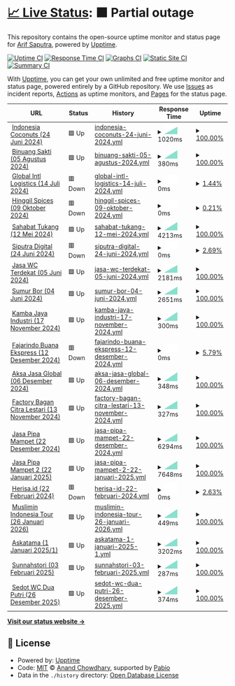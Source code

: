 # [📈 Live Status](https://mrays.github.io/status): <!--live status--> **🟧 Partial outage**

This repository contains the open-source uptime monitor and status page for [Arif Saputra](https://mrays.github.io/status), powered by [Upptime](https://github.com/upptime/upptime).

[![Uptime CI](https://github.com/mrays/status/workflows/Uptime%20CI/badge.svg)](https://github.com/mrays/status/actions?query=workflow%3A%22Uptime+CI%22)
[![Response Time CI](https://github.com/mrays/status/workflows/Response%20Time%20CI/badge.svg)](https://github.com/mrays/status/actions?query=workflow%3A%22Response+Time+CI%22)
[![Graphs CI](https://github.com/mrays/status/workflows/Graphs%20CI/badge.svg)](https://github.com/mrays/status/actions?query=workflow%3A%22Graphs+CI%22)
[![Static Site CI](https://github.com/mrays/status/workflows/Static%20Site%20CI/badge.svg)](https://github.com/mrays/status/actions?query=workflow%3A%22Static+Site+CI%22)
[![Summary CI](https://github.com/mrays/status/workflows/Summary%20CI/badge.svg)](https://github.com/mrays/status/actions?query=workflow%3A%22Summary+CI%22)

With [Upptime](https://upptime.js.org), you can get your own unlimited and free uptime monitor and status page, powered entirely by a GitHub repository. We use [Issues](https://github.com/mrays/status/issues) as incident reports, [Actions](https://github.com/mrays/status/actions) as uptime monitors, and [Pages](https://mrays.github.io/status) for the status page.

<!--start: status pages-->
<!-- This summary is generated by Upptime (https://github.com/upptime/upptime) -->
<!-- Do not edit this manually, your changes will be overwritten -->
<!-- prettier-ignore -->
| URL | Status | History | Response Time | Uptime |
| --- | ------ | ------- | ------------- | ------ |
| <img alt="" src="https://icons.duckduckgo.com/ip3/indonesiacoconuts.com.ico" height="13"> [Indonesia Coconuts (24 Juni 2024)](https://indonesiacoconuts.com) | 🟩 Up | [indonesia-coconuts-24-juni-2024.yml](https://github.com/mrays/status/commits/HEAD/history/indonesia-coconuts-24-juni-2024.yml) | <details><summary><img alt="Response time graph" src="./graphs/indonesia-coconuts-24-juni-2024/response-time-week.png" height="20"> 1020ms</summary><br><a href="https://mrays.github.io/status/history/indonesia-coconuts-24-juni-2024"><img alt="Response time 1020" src="https://img.shields.io/endpoint?url=https%3A%2F%2Fraw.githubusercontent.com%2Fmrays%2Fstatus%2FHEAD%2Fapi%2Findonesia-coconuts-24-juni-2024%2Fresponse-time.json"></a><br><a href="https://mrays.github.io/status/history/indonesia-coconuts-24-juni-2024"><img alt="24-hour response time 1020" src="https://img.shields.io/endpoint?url=https%3A%2F%2Fraw.githubusercontent.com%2Fmrays%2Fstatus%2FHEAD%2Fapi%2Findonesia-coconuts-24-juni-2024%2Fresponse-time-day.json"></a><br><a href="https://mrays.github.io/status/history/indonesia-coconuts-24-juni-2024"><img alt="7-day response time 1020" src="https://img.shields.io/endpoint?url=https%3A%2F%2Fraw.githubusercontent.com%2Fmrays%2Fstatus%2FHEAD%2Fapi%2Findonesia-coconuts-24-juni-2024%2Fresponse-time-week.json"></a><br><a href="https://mrays.github.io/status/history/indonesia-coconuts-24-juni-2024"><img alt="30-day response time 1020" src="https://img.shields.io/endpoint?url=https%3A%2F%2Fraw.githubusercontent.com%2Fmrays%2Fstatus%2FHEAD%2Fapi%2Findonesia-coconuts-24-juni-2024%2Fresponse-time-month.json"></a><br><a href="https://mrays.github.io/status/history/indonesia-coconuts-24-juni-2024"><img alt="1-year response time 1020" src="https://img.shields.io/endpoint?url=https%3A%2F%2Fraw.githubusercontent.com%2Fmrays%2Fstatus%2FHEAD%2Fapi%2Findonesia-coconuts-24-juni-2024%2Fresponse-time-year.json"></a></details> | <details><summary><a href="https://mrays.github.io/status/history/indonesia-coconuts-24-juni-2024">100.00%</a></summary><a href="https://mrays.github.io/status/history/indonesia-coconuts-24-juni-2024"><img alt="All-time uptime 100.00%" src="https://img.shields.io/endpoint?url=https%3A%2F%2Fraw.githubusercontent.com%2Fmrays%2Fstatus%2FHEAD%2Fapi%2Findonesia-coconuts-24-juni-2024%2Fuptime.json"></a><br><a href="https://mrays.github.io/status/history/indonesia-coconuts-24-juni-2024"><img alt="24-hour uptime 100.00%" src="https://img.shields.io/endpoint?url=https%3A%2F%2Fraw.githubusercontent.com%2Fmrays%2Fstatus%2FHEAD%2Fapi%2Findonesia-coconuts-24-juni-2024%2Fuptime-day.json"></a><br><a href="https://mrays.github.io/status/history/indonesia-coconuts-24-juni-2024"><img alt="7-day uptime 100.00%" src="https://img.shields.io/endpoint?url=https%3A%2F%2Fraw.githubusercontent.com%2Fmrays%2Fstatus%2FHEAD%2Fapi%2Findonesia-coconuts-24-juni-2024%2Fuptime-week.json"></a><br><a href="https://mrays.github.io/status/history/indonesia-coconuts-24-juni-2024"><img alt="30-day uptime 100.00%" src="https://img.shields.io/endpoint?url=https%3A%2F%2Fraw.githubusercontent.com%2Fmrays%2Fstatus%2FHEAD%2Fapi%2Findonesia-coconuts-24-juni-2024%2Fuptime-month.json"></a><br><a href="https://mrays.github.io/status/history/indonesia-coconuts-24-juni-2024"><img alt="1-year uptime 100.00%" src="https://img.shields.io/endpoint?url=https%3A%2F%2Fraw.githubusercontent.com%2Fmrays%2Fstatus%2FHEAD%2Fapi%2Findonesia-coconuts-24-juni-2024%2Fuptime-year.json"></a></details>
| <img alt="" src="https://icons.duckduckgo.com/ip3/binuangsaktiperkasa.com.ico" height="13"> [Binuang Sakti (05 Agustus 2024)](https://binuangsaktiperkasa.com/) | 🟩 Up | [binuang-sakti-05-agustus-2024.yml](https://github.com/mrays/status/commits/HEAD/history/binuang-sakti-05-agustus-2024.yml) | <details><summary><img alt="Response time graph" src="./graphs/binuang-sakti-05-agustus-2024/response-time-week.png" height="20"> 380ms</summary><br><a href="https://mrays.github.io/status/history/binuang-sakti-05-agustus-2024"><img alt="Response time 380" src="https://img.shields.io/endpoint?url=https%3A%2F%2Fraw.githubusercontent.com%2Fmrays%2Fstatus%2FHEAD%2Fapi%2Fbinuang-sakti-05-agustus-2024%2Fresponse-time.json"></a><br><a href="https://mrays.github.io/status/history/binuang-sakti-05-agustus-2024"><img alt="24-hour response time 380" src="https://img.shields.io/endpoint?url=https%3A%2F%2Fraw.githubusercontent.com%2Fmrays%2Fstatus%2FHEAD%2Fapi%2Fbinuang-sakti-05-agustus-2024%2Fresponse-time-day.json"></a><br><a href="https://mrays.github.io/status/history/binuang-sakti-05-agustus-2024"><img alt="7-day response time 380" src="https://img.shields.io/endpoint?url=https%3A%2F%2Fraw.githubusercontent.com%2Fmrays%2Fstatus%2FHEAD%2Fapi%2Fbinuang-sakti-05-agustus-2024%2Fresponse-time-week.json"></a><br><a href="https://mrays.github.io/status/history/binuang-sakti-05-agustus-2024"><img alt="30-day response time 380" src="https://img.shields.io/endpoint?url=https%3A%2F%2Fraw.githubusercontent.com%2Fmrays%2Fstatus%2FHEAD%2Fapi%2Fbinuang-sakti-05-agustus-2024%2Fresponse-time-month.json"></a><br><a href="https://mrays.github.io/status/history/binuang-sakti-05-agustus-2024"><img alt="1-year response time 380" src="https://img.shields.io/endpoint?url=https%3A%2F%2Fraw.githubusercontent.com%2Fmrays%2Fstatus%2FHEAD%2Fapi%2Fbinuang-sakti-05-agustus-2024%2Fresponse-time-year.json"></a></details> | <details><summary><a href="https://mrays.github.io/status/history/binuang-sakti-05-agustus-2024">100.00%</a></summary><a href="https://mrays.github.io/status/history/binuang-sakti-05-agustus-2024"><img alt="All-time uptime 100.00%" src="https://img.shields.io/endpoint?url=https%3A%2F%2Fraw.githubusercontent.com%2Fmrays%2Fstatus%2FHEAD%2Fapi%2Fbinuang-sakti-05-agustus-2024%2Fuptime.json"></a><br><a href="https://mrays.github.io/status/history/binuang-sakti-05-agustus-2024"><img alt="24-hour uptime 100.00%" src="https://img.shields.io/endpoint?url=https%3A%2F%2Fraw.githubusercontent.com%2Fmrays%2Fstatus%2FHEAD%2Fapi%2Fbinuang-sakti-05-agustus-2024%2Fuptime-day.json"></a><br><a href="https://mrays.github.io/status/history/binuang-sakti-05-agustus-2024"><img alt="7-day uptime 100.00%" src="https://img.shields.io/endpoint?url=https%3A%2F%2Fraw.githubusercontent.com%2Fmrays%2Fstatus%2FHEAD%2Fapi%2Fbinuang-sakti-05-agustus-2024%2Fuptime-week.json"></a><br><a href="https://mrays.github.io/status/history/binuang-sakti-05-agustus-2024"><img alt="30-day uptime 100.00%" src="https://img.shields.io/endpoint?url=https%3A%2F%2Fraw.githubusercontent.com%2Fmrays%2Fstatus%2FHEAD%2Fapi%2Fbinuang-sakti-05-agustus-2024%2Fuptime-month.json"></a><br><a href="https://mrays.github.io/status/history/binuang-sakti-05-agustus-2024"><img alt="1-year uptime 100.00%" src="https://img.shields.io/endpoint?url=https%3A%2F%2Fraw.githubusercontent.com%2Fmrays%2Fstatus%2FHEAD%2Fapi%2Fbinuang-sakti-05-agustus-2024%2Fuptime-year.json"></a></details>
| <img alt="" src="https://icons.duckduckgo.com/ip3/globalintllogistics.com.ico" height="13"> [Global Intl Logistics (14 Juli 2024)](https://globalintllogistics.com) | 🟥 Down | [global-intl-logistics-14-juli-2024.yml](https://github.com/mrays/status/commits/HEAD/history/global-intl-logistics-14-juli-2024.yml) | <details><summary><img alt="Response time graph" src="./graphs/global-intl-logistics-14-juli-2024/response-time-week.png" height="20"> 0ms</summary><br><a href="https://mrays.github.io/status/history/global-intl-logistics-14-juli-2024"><img alt="Response time 0" src="https://img.shields.io/endpoint?url=https%3A%2F%2Fraw.githubusercontent.com%2Fmrays%2Fstatus%2FHEAD%2Fapi%2Fglobal-intl-logistics-14-juli-2024%2Fresponse-time.json"></a><br><a href="https://mrays.github.io/status/history/global-intl-logistics-14-juli-2024"><img alt="24-hour response time 0" src="https://img.shields.io/endpoint?url=https%3A%2F%2Fraw.githubusercontent.com%2Fmrays%2Fstatus%2FHEAD%2Fapi%2Fglobal-intl-logistics-14-juli-2024%2Fresponse-time-day.json"></a><br><a href="https://mrays.github.io/status/history/global-intl-logistics-14-juli-2024"><img alt="7-day response time 0" src="https://img.shields.io/endpoint?url=https%3A%2F%2Fraw.githubusercontent.com%2Fmrays%2Fstatus%2FHEAD%2Fapi%2Fglobal-intl-logistics-14-juli-2024%2Fresponse-time-week.json"></a><br><a href="https://mrays.github.io/status/history/global-intl-logistics-14-juli-2024"><img alt="30-day response time 0" src="https://img.shields.io/endpoint?url=https%3A%2F%2Fraw.githubusercontent.com%2Fmrays%2Fstatus%2FHEAD%2Fapi%2Fglobal-intl-logistics-14-juli-2024%2Fresponse-time-month.json"></a><br><a href="https://mrays.github.io/status/history/global-intl-logistics-14-juli-2024"><img alt="1-year response time 0" src="https://img.shields.io/endpoint?url=https%3A%2F%2Fraw.githubusercontent.com%2Fmrays%2Fstatus%2FHEAD%2Fapi%2Fglobal-intl-logistics-14-juli-2024%2Fresponse-time-year.json"></a></details> | <details><summary><a href="https://mrays.github.io/status/history/global-intl-logistics-14-juli-2024">1.44%</a></summary><a href="https://mrays.github.io/status/history/global-intl-logistics-14-juli-2024"><img alt="All-time uptime 1.44%" src="https://img.shields.io/endpoint?url=https%3A%2F%2Fraw.githubusercontent.com%2Fmrays%2Fstatus%2FHEAD%2Fapi%2Fglobal-intl-logistics-14-juli-2024%2Fuptime.json"></a><br><a href="https://mrays.github.io/status/history/global-intl-logistics-14-juli-2024"><img alt="24-hour uptime 1.44%" src="https://img.shields.io/endpoint?url=https%3A%2F%2Fraw.githubusercontent.com%2Fmrays%2Fstatus%2FHEAD%2Fapi%2Fglobal-intl-logistics-14-juli-2024%2Fuptime-day.json"></a><br><a href="https://mrays.github.io/status/history/global-intl-logistics-14-juli-2024"><img alt="7-day uptime 1.44%" src="https://img.shields.io/endpoint?url=https%3A%2F%2Fraw.githubusercontent.com%2Fmrays%2Fstatus%2FHEAD%2Fapi%2Fglobal-intl-logistics-14-juli-2024%2Fuptime-week.json"></a><br><a href="https://mrays.github.io/status/history/global-intl-logistics-14-juli-2024"><img alt="30-day uptime 1.44%" src="https://img.shields.io/endpoint?url=https%3A%2F%2Fraw.githubusercontent.com%2Fmrays%2Fstatus%2FHEAD%2Fapi%2Fglobal-intl-logistics-14-juli-2024%2Fuptime-month.json"></a><br><a href="https://mrays.github.io/status/history/global-intl-logistics-14-juli-2024"><img alt="1-year uptime 1.44%" src="https://img.shields.io/endpoint?url=https%3A%2F%2Fraw.githubusercontent.com%2Fmrays%2Fstatus%2FHEAD%2Fapi%2Fglobal-intl-logistics-14-juli-2024%2Fuptime-year.json"></a></details>
| <img alt="" src="https://icons.duckduckgo.com/ip3/hinggil-spices.com.ico" height="13"> [Hinggil Spices (09 Oktober 2024)](https://hinggil-spices.com) | 🟥 Down | [hinggil-spices-09-oktober-2024.yml](https://github.com/mrays/status/commits/HEAD/history/hinggil-spices-09-oktober-2024.yml) | <details><summary><img alt="Response time graph" src="./graphs/hinggil-spices-09-oktober-2024/response-time-week.png" height="20"> 0ms</summary><br><a href="https://mrays.github.io/status/history/hinggil-spices-09-oktober-2024"><img alt="Response time 0" src="https://img.shields.io/endpoint?url=https%3A%2F%2Fraw.githubusercontent.com%2Fmrays%2Fstatus%2FHEAD%2Fapi%2Fhinggil-spices-09-oktober-2024%2Fresponse-time.json"></a><br><a href="https://mrays.github.io/status/history/hinggil-spices-09-oktober-2024"><img alt="24-hour response time 0" src="https://img.shields.io/endpoint?url=https%3A%2F%2Fraw.githubusercontent.com%2Fmrays%2Fstatus%2FHEAD%2Fapi%2Fhinggil-spices-09-oktober-2024%2Fresponse-time-day.json"></a><br><a href="https://mrays.github.io/status/history/hinggil-spices-09-oktober-2024"><img alt="7-day response time 0" src="https://img.shields.io/endpoint?url=https%3A%2F%2Fraw.githubusercontent.com%2Fmrays%2Fstatus%2FHEAD%2Fapi%2Fhinggil-spices-09-oktober-2024%2Fresponse-time-week.json"></a><br><a href="https://mrays.github.io/status/history/hinggil-spices-09-oktober-2024"><img alt="30-day response time 0" src="https://img.shields.io/endpoint?url=https%3A%2F%2Fraw.githubusercontent.com%2Fmrays%2Fstatus%2FHEAD%2Fapi%2Fhinggil-spices-09-oktober-2024%2Fresponse-time-month.json"></a><br><a href="https://mrays.github.io/status/history/hinggil-spices-09-oktober-2024"><img alt="1-year response time 0" src="https://img.shields.io/endpoint?url=https%3A%2F%2Fraw.githubusercontent.com%2Fmrays%2Fstatus%2FHEAD%2Fapi%2Fhinggil-spices-09-oktober-2024%2Fresponse-time-year.json"></a></details> | <details><summary><a href="https://mrays.github.io/status/history/hinggil-spices-09-oktober-2024">0.21%</a></summary><a href="https://mrays.github.io/status/history/hinggil-spices-09-oktober-2024"><img alt="All-time uptime 0.21%" src="https://img.shields.io/endpoint?url=https%3A%2F%2Fraw.githubusercontent.com%2Fmrays%2Fstatus%2FHEAD%2Fapi%2Fhinggil-spices-09-oktober-2024%2Fuptime.json"></a><br><a href="https://mrays.github.io/status/history/hinggil-spices-09-oktober-2024"><img alt="24-hour uptime 0.21%" src="https://img.shields.io/endpoint?url=https%3A%2F%2Fraw.githubusercontent.com%2Fmrays%2Fstatus%2FHEAD%2Fapi%2Fhinggil-spices-09-oktober-2024%2Fuptime-day.json"></a><br><a href="https://mrays.github.io/status/history/hinggil-spices-09-oktober-2024"><img alt="7-day uptime 0.21%" src="https://img.shields.io/endpoint?url=https%3A%2F%2Fraw.githubusercontent.com%2Fmrays%2Fstatus%2FHEAD%2Fapi%2Fhinggil-spices-09-oktober-2024%2Fuptime-week.json"></a><br><a href="https://mrays.github.io/status/history/hinggil-spices-09-oktober-2024"><img alt="30-day uptime 0.21%" src="https://img.shields.io/endpoint?url=https%3A%2F%2Fraw.githubusercontent.com%2Fmrays%2Fstatus%2FHEAD%2Fapi%2Fhinggil-spices-09-oktober-2024%2Fuptime-month.json"></a><br><a href="https://mrays.github.io/status/history/hinggil-spices-09-oktober-2024"><img alt="1-year uptime 0.21%" src="https://img.shields.io/endpoint?url=https%3A%2F%2Fraw.githubusercontent.com%2Fmrays%2Fstatus%2FHEAD%2Fapi%2Fhinggil-spices-09-oktober-2024%2Fuptime-year.json"></a></details>
| <img alt="" src="https://icons.duckduckgo.com/ip3/sahabattukang.id.ico" height="13"> [Sahabat Tukang (12 Mei 2024)](https://sahabattukang.id) | 🟩 Up | [sahabat-tukang-12-mei-2024.yml](https://github.com/mrays/status/commits/HEAD/history/sahabat-tukang-12-mei-2024.yml) | <details><summary><img alt="Response time graph" src="./graphs/sahabat-tukang-12-mei-2024/response-time-week.png" height="20"> 4213ms</summary><br><a href="https://mrays.github.io/status/history/sahabat-tukang-12-mei-2024"><img alt="Response time 4213" src="https://img.shields.io/endpoint?url=https%3A%2F%2Fraw.githubusercontent.com%2Fmrays%2Fstatus%2FHEAD%2Fapi%2Fsahabat-tukang-12-mei-2024%2Fresponse-time.json"></a><br><a href="https://mrays.github.io/status/history/sahabat-tukang-12-mei-2024"><img alt="24-hour response time 4213" src="https://img.shields.io/endpoint?url=https%3A%2F%2Fraw.githubusercontent.com%2Fmrays%2Fstatus%2FHEAD%2Fapi%2Fsahabat-tukang-12-mei-2024%2Fresponse-time-day.json"></a><br><a href="https://mrays.github.io/status/history/sahabat-tukang-12-mei-2024"><img alt="7-day response time 4213" src="https://img.shields.io/endpoint?url=https%3A%2F%2Fraw.githubusercontent.com%2Fmrays%2Fstatus%2FHEAD%2Fapi%2Fsahabat-tukang-12-mei-2024%2Fresponse-time-week.json"></a><br><a href="https://mrays.github.io/status/history/sahabat-tukang-12-mei-2024"><img alt="30-day response time 4213" src="https://img.shields.io/endpoint?url=https%3A%2F%2Fraw.githubusercontent.com%2Fmrays%2Fstatus%2FHEAD%2Fapi%2Fsahabat-tukang-12-mei-2024%2Fresponse-time-month.json"></a><br><a href="https://mrays.github.io/status/history/sahabat-tukang-12-mei-2024"><img alt="1-year response time 4213" src="https://img.shields.io/endpoint?url=https%3A%2F%2Fraw.githubusercontent.com%2Fmrays%2Fstatus%2FHEAD%2Fapi%2Fsahabat-tukang-12-mei-2024%2Fresponse-time-year.json"></a></details> | <details><summary><a href="https://mrays.github.io/status/history/sahabat-tukang-12-mei-2024">100.00%</a></summary><a href="https://mrays.github.io/status/history/sahabat-tukang-12-mei-2024"><img alt="All-time uptime 100.00%" src="https://img.shields.io/endpoint?url=https%3A%2F%2Fraw.githubusercontent.com%2Fmrays%2Fstatus%2FHEAD%2Fapi%2Fsahabat-tukang-12-mei-2024%2Fuptime.json"></a><br><a href="https://mrays.github.io/status/history/sahabat-tukang-12-mei-2024"><img alt="24-hour uptime 100.00%" src="https://img.shields.io/endpoint?url=https%3A%2F%2Fraw.githubusercontent.com%2Fmrays%2Fstatus%2FHEAD%2Fapi%2Fsahabat-tukang-12-mei-2024%2Fuptime-day.json"></a><br><a href="https://mrays.github.io/status/history/sahabat-tukang-12-mei-2024"><img alt="7-day uptime 100.00%" src="https://img.shields.io/endpoint?url=https%3A%2F%2Fraw.githubusercontent.com%2Fmrays%2Fstatus%2FHEAD%2Fapi%2Fsahabat-tukang-12-mei-2024%2Fuptime-week.json"></a><br><a href="https://mrays.github.io/status/history/sahabat-tukang-12-mei-2024"><img alt="30-day uptime 100.00%" src="https://img.shields.io/endpoint?url=https%3A%2F%2Fraw.githubusercontent.com%2Fmrays%2Fstatus%2FHEAD%2Fapi%2Fsahabat-tukang-12-mei-2024%2Fuptime-month.json"></a><br><a href="https://mrays.github.io/status/history/sahabat-tukang-12-mei-2024"><img alt="1-year uptime 100.00%" src="https://img.shields.io/endpoint?url=https%3A%2F%2Fraw.githubusercontent.com%2Fmrays%2Fstatus%2FHEAD%2Fapi%2Fsahabat-tukang-12-mei-2024%2Fuptime-year.json"></a></details>
| <img alt="" src="https://icons.duckduckgo.com/ip3/siputra.digital.ico" height="13"> [Siputra Digital (24 Juni 2024)](https://siputra.digital/) | 🟥 Down | [siputra-digital-24-juni-2024.yml](https://github.com/mrays/status/commits/HEAD/history/siputra-digital-24-juni-2024.yml) | <details><summary><img alt="Response time graph" src="./graphs/siputra-digital-24-juni-2024/response-time-week.png" height="20"> 0ms</summary><br><a href="https://mrays.github.io/status/history/siputra-digital-24-juni-2024"><img alt="Response time 0" src="https://img.shields.io/endpoint?url=https%3A%2F%2Fraw.githubusercontent.com%2Fmrays%2Fstatus%2FHEAD%2Fapi%2Fsiputra-digital-24-juni-2024%2Fresponse-time.json"></a><br><a href="https://mrays.github.io/status/history/siputra-digital-24-juni-2024"><img alt="24-hour response time 0" src="https://img.shields.io/endpoint?url=https%3A%2F%2Fraw.githubusercontent.com%2Fmrays%2Fstatus%2FHEAD%2Fapi%2Fsiputra-digital-24-juni-2024%2Fresponse-time-day.json"></a><br><a href="https://mrays.github.io/status/history/siputra-digital-24-juni-2024"><img alt="7-day response time 0" src="https://img.shields.io/endpoint?url=https%3A%2F%2Fraw.githubusercontent.com%2Fmrays%2Fstatus%2FHEAD%2Fapi%2Fsiputra-digital-24-juni-2024%2Fresponse-time-week.json"></a><br><a href="https://mrays.github.io/status/history/siputra-digital-24-juni-2024"><img alt="30-day response time 0" src="https://img.shields.io/endpoint?url=https%3A%2F%2Fraw.githubusercontent.com%2Fmrays%2Fstatus%2FHEAD%2Fapi%2Fsiputra-digital-24-juni-2024%2Fresponse-time-month.json"></a><br><a href="https://mrays.github.io/status/history/siputra-digital-24-juni-2024"><img alt="1-year response time 0" src="https://img.shields.io/endpoint?url=https%3A%2F%2Fraw.githubusercontent.com%2Fmrays%2Fstatus%2FHEAD%2Fapi%2Fsiputra-digital-24-juni-2024%2Fresponse-time-year.json"></a></details> | <details><summary><a href="https://mrays.github.io/status/history/siputra-digital-24-juni-2024">2.69%</a></summary><a href="https://mrays.github.io/status/history/siputra-digital-24-juni-2024"><img alt="All-time uptime 2.69%" src="https://img.shields.io/endpoint?url=https%3A%2F%2Fraw.githubusercontent.com%2Fmrays%2Fstatus%2FHEAD%2Fapi%2Fsiputra-digital-24-juni-2024%2Fuptime.json"></a><br><a href="https://mrays.github.io/status/history/siputra-digital-24-juni-2024"><img alt="24-hour uptime 2.69%" src="https://img.shields.io/endpoint?url=https%3A%2F%2Fraw.githubusercontent.com%2Fmrays%2Fstatus%2FHEAD%2Fapi%2Fsiputra-digital-24-juni-2024%2Fuptime-day.json"></a><br><a href="https://mrays.github.io/status/history/siputra-digital-24-juni-2024"><img alt="7-day uptime 2.69%" src="https://img.shields.io/endpoint?url=https%3A%2F%2Fraw.githubusercontent.com%2Fmrays%2Fstatus%2FHEAD%2Fapi%2Fsiputra-digital-24-juni-2024%2Fuptime-week.json"></a><br><a href="https://mrays.github.io/status/history/siputra-digital-24-juni-2024"><img alt="30-day uptime 2.69%" src="https://img.shields.io/endpoint?url=https%3A%2F%2Fraw.githubusercontent.com%2Fmrays%2Fstatus%2FHEAD%2Fapi%2Fsiputra-digital-24-juni-2024%2Fuptime-month.json"></a><br><a href="https://mrays.github.io/status/history/siputra-digital-24-juni-2024"><img alt="1-year uptime 2.69%" src="https://img.shields.io/endpoint?url=https%3A%2F%2Fraw.githubusercontent.com%2Fmrays%2Fstatus%2FHEAD%2Fapi%2Fsiputra-digital-24-juni-2024%2Fuptime-year.json"></a></details>
| <img alt="" src="https://icons.duckduckgo.com/ip3/jasasedotwcterdekat.id.ico" height="13"> [Jasa WC Terdekat (05 Juni 2024)](https://jasasedotwcterdekat.id/) | 🟩 Up | [jasa-wc-terdekat-05-juni-2024.yml](https://github.com/mrays/status/commits/HEAD/history/jasa-wc-terdekat-05-juni-2024.yml) | <details><summary><img alt="Response time graph" src="./graphs/jasa-wc-terdekat-05-juni-2024/response-time-week.png" height="20"> 2181ms</summary><br><a href="https://mrays.github.io/status/history/jasa-wc-terdekat-05-juni-2024"><img alt="Response time 2181" src="https://img.shields.io/endpoint?url=https%3A%2F%2Fraw.githubusercontent.com%2Fmrays%2Fstatus%2FHEAD%2Fapi%2Fjasa-wc-terdekat-05-juni-2024%2Fresponse-time.json"></a><br><a href="https://mrays.github.io/status/history/jasa-wc-terdekat-05-juni-2024"><img alt="24-hour response time 2181" src="https://img.shields.io/endpoint?url=https%3A%2F%2Fraw.githubusercontent.com%2Fmrays%2Fstatus%2FHEAD%2Fapi%2Fjasa-wc-terdekat-05-juni-2024%2Fresponse-time-day.json"></a><br><a href="https://mrays.github.io/status/history/jasa-wc-terdekat-05-juni-2024"><img alt="7-day response time 2181" src="https://img.shields.io/endpoint?url=https%3A%2F%2Fraw.githubusercontent.com%2Fmrays%2Fstatus%2FHEAD%2Fapi%2Fjasa-wc-terdekat-05-juni-2024%2Fresponse-time-week.json"></a><br><a href="https://mrays.github.io/status/history/jasa-wc-terdekat-05-juni-2024"><img alt="30-day response time 2181" src="https://img.shields.io/endpoint?url=https%3A%2F%2Fraw.githubusercontent.com%2Fmrays%2Fstatus%2FHEAD%2Fapi%2Fjasa-wc-terdekat-05-juni-2024%2Fresponse-time-month.json"></a><br><a href="https://mrays.github.io/status/history/jasa-wc-terdekat-05-juni-2024"><img alt="1-year response time 2181" src="https://img.shields.io/endpoint?url=https%3A%2F%2Fraw.githubusercontent.com%2Fmrays%2Fstatus%2FHEAD%2Fapi%2Fjasa-wc-terdekat-05-juni-2024%2Fresponse-time-year.json"></a></details> | <details><summary><a href="https://mrays.github.io/status/history/jasa-wc-terdekat-05-juni-2024">100.00%</a></summary><a href="https://mrays.github.io/status/history/jasa-wc-terdekat-05-juni-2024"><img alt="All-time uptime 100.00%" src="https://img.shields.io/endpoint?url=https%3A%2F%2Fraw.githubusercontent.com%2Fmrays%2Fstatus%2FHEAD%2Fapi%2Fjasa-wc-terdekat-05-juni-2024%2Fuptime.json"></a><br><a href="https://mrays.github.io/status/history/jasa-wc-terdekat-05-juni-2024"><img alt="24-hour uptime 100.00%" src="https://img.shields.io/endpoint?url=https%3A%2F%2Fraw.githubusercontent.com%2Fmrays%2Fstatus%2FHEAD%2Fapi%2Fjasa-wc-terdekat-05-juni-2024%2Fuptime-day.json"></a><br><a href="https://mrays.github.io/status/history/jasa-wc-terdekat-05-juni-2024"><img alt="7-day uptime 100.00%" src="https://img.shields.io/endpoint?url=https%3A%2F%2Fraw.githubusercontent.com%2Fmrays%2Fstatus%2FHEAD%2Fapi%2Fjasa-wc-terdekat-05-juni-2024%2Fuptime-week.json"></a><br><a href="https://mrays.github.io/status/history/jasa-wc-terdekat-05-juni-2024"><img alt="30-day uptime 100.00%" src="https://img.shields.io/endpoint?url=https%3A%2F%2Fraw.githubusercontent.com%2Fmrays%2Fstatus%2FHEAD%2Fapi%2Fjasa-wc-terdekat-05-juni-2024%2Fuptime-month.json"></a><br><a href="https://mrays.github.io/status/history/jasa-wc-terdekat-05-juni-2024"><img alt="1-year uptime 100.00%" src="https://img.shields.io/endpoint?url=https%3A%2F%2Fraw.githubusercontent.com%2Fmrays%2Fstatus%2FHEAD%2Fapi%2Fjasa-wc-terdekat-05-juni-2024%2Fuptime-year.json"></a></details>
| <img alt="" src="https://icons.duckduckgo.com/ip3/sumur-bor.com.ico" height="13"> [Sumur Bor (04 Juni 2024)](https://sumur-bor.com/) | 🟩 Up | [sumur-bor-04-juni-2024.yml](https://github.com/mrays/status/commits/HEAD/history/sumur-bor-04-juni-2024.yml) | <details><summary><img alt="Response time graph" src="./graphs/sumur-bor-04-juni-2024/response-time-week.png" height="20"> 2651ms</summary><br><a href="https://mrays.github.io/status/history/sumur-bor-04-juni-2024"><img alt="Response time 2651" src="https://img.shields.io/endpoint?url=https%3A%2F%2Fraw.githubusercontent.com%2Fmrays%2Fstatus%2FHEAD%2Fapi%2Fsumur-bor-04-juni-2024%2Fresponse-time.json"></a><br><a href="https://mrays.github.io/status/history/sumur-bor-04-juni-2024"><img alt="24-hour response time 2651" src="https://img.shields.io/endpoint?url=https%3A%2F%2Fraw.githubusercontent.com%2Fmrays%2Fstatus%2FHEAD%2Fapi%2Fsumur-bor-04-juni-2024%2Fresponse-time-day.json"></a><br><a href="https://mrays.github.io/status/history/sumur-bor-04-juni-2024"><img alt="7-day response time 2651" src="https://img.shields.io/endpoint?url=https%3A%2F%2Fraw.githubusercontent.com%2Fmrays%2Fstatus%2FHEAD%2Fapi%2Fsumur-bor-04-juni-2024%2Fresponse-time-week.json"></a><br><a href="https://mrays.github.io/status/history/sumur-bor-04-juni-2024"><img alt="30-day response time 2651" src="https://img.shields.io/endpoint?url=https%3A%2F%2Fraw.githubusercontent.com%2Fmrays%2Fstatus%2FHEAD%2Fapi%2Fsumur-bor-04-juni-2024%2Fresponse-time-month.json"></a><br><a href="https://mrays.github.io/status/history/sumur-bor-04-juni-2024"><img alt="1-year response time 2651" src="https://img.shields.io/endpoint?url=https%3A%2F%2Fraw.githubusercontent.com%2Fmrays%2Fstatus%2FHEAD%2Fapi%2Fsumur-bor-04-juni-2024%2Fresponse-time-year.json"></a></details> | <details><summary><a href="https://mrays.github.io/status/history/sumur-bor-04-juni-2024">100.00%</a></summary><a href="https://mrays.github.io/status/history/sumur-bor-04-juni-2024"><img alt="All-time uptime 100.00%" src="https://img.shields.io/endpoint?url=https%3A%2F%2Fraw.githubusercontent.com%2Fmrays%2Fstatus%2FHEAD%2Fapi%2Fsumur-bor-04-juni-2024%2Fuptime.json"></a><br><a href="https://mrays.github.io/status/history/sumur-bor-04-juni-2024"><img alt="24-hour uptime 100.00%" src="https://img.shields.io/endpoint?url=https%3A%2F%2Fraw.githubusercontent.com%2Fmrays%2Fstatus%2FHEAD%2Fapi%2Fsumur-bor-04-juni-2024%2Fuptime-day.json"></a><br><a href="https://mrays.github.io/status/history/sumur-bor-04-juni-2024"><img alt="7-day uptime 100.00%" src="https://img.shields.io/endpoint?url=https%3A%2F%2Fraw.githubusercontent.com%2Fmrays%2Fstatus%2FHEAD%2Fapi%2Fsumur-bor-04-juni-2024%2Fuptime-week.json"></a><br><a href="https://mrays.github.io/status/history/sumur-bor-04-juni-2024"><img alt="30-day uptime 100.00%" src="https://img.shields.io/endpoint?url=https%3A%2F%2Fraw.githubusercontent.com%2Fmrays%2Fstatus%2FHEAD%2Fapi%2Fsumur-bor-04-juni-2024%2Fuptime-month.json"></a><br><a href="https://mrays.github.io/status/history/sumur-bor-04-juni-2024"><img alt="1-year uptime 100.00%" src="https://img.shields.io/endpoint?url=https%3A%2F%2Fraw.githubusercontent.com%2Fmrays%2Fstatus%2FHEAD%2Fapi%2Fsumur-bor-04-juni-2024%2Fuptime-year.json"></a></details>
| <img alt="" src="https://icons.duckduckgo.com/ip3/kambajayaindustri.com.ico" height="13"> [Kamba Jaya Industri (17 November 2024)](https://kambajayaindustri.com/) | 🟩 Up | [kamba-jaya-industri-17-november-2024.yml](https://github.com/mrays/status/commits/HEAD/history/kamba-jaya-industri-17-november-2024.yml) | <details><summary><img alt="Response time graph" src="./graphs/kamba-jaya-industri-17-november-2024/response-time-week.png" height="20"> 300ms</summary><br><a href="https://mrays.github.io/status/history/kamba-jaya-industri-17-november-2024"><img alt="Response time 300" src="https://img.shields.io/endpoint?url=https%3A%2F%2Fraw.githubusercontent.com%2Fmrays%2Fstatus%2FHEAD%2Fapi%2Fkamba-jaya-industri-17-november-2024%2Fresponse-time.json"></a><br><a href="https://mrays.github.io/status/history/kamba-jaya-industri-17-november-2024"><img alt="24-hour response time 300" src="https://img.shields.io/endpoint?url=https%3A%2F%2Fraw.githubusercontent.com%2Fmrays%2Fstatus%2FHEAD%2Fapi%2Fkamba-jaya-industri-17-november-2024%2Fresponse-time-day.json"></a><br><a href="https://mrays.github.io/status/history/kamba-jaya-industri-17-november-2024"><img alt="7-day response time 300" src="https://img.shields.io/endpoint?url=https%3A%2F%2Fraw.githubusercontent.com%2Fmrays%2Fstatus%2FHEAD%2Fapi%2Fkamba-jaya-industri-17-november-2024%2Fresponse-time-week.json"></a><br><a href="https://mrays.github.io/status/history/kamba-jaya-industri-17-november-2024"><img alt="30-day response time 300" src="https://img.shields.io/endpoint?url=https%3A%2F%2Fraw.githubusercontent.com%2Fmrays%2Fstatus%2FHEAD%2Fapi%2Fkamba-jaya-industri-17-november-2024%2Fresponse-time-month.json"></a><br><a href="https://mrays.github.io/status/history/kamba-jaya-industri-17-november-2024"><img alt="1-year response time 300" src="https://img.shields.io/endpoint?url=https%3A%2F%2Fraw.githubusercontent.com%2Fmrays%2Fstatus%2FHEAD%2Fapi%2Fkamba-jaya-industri-17-november-2024%2Fresponse-time-year.json"></a></details> | <details><summary><a href="https://mrays.github.io/status/history/kamba-jaya-industri-17-november-2024">100.00%</a></summary><a href="https://mrays.github.io/status/history/kamba-jaya-industri-17-november-2024"><img alt="All-time uptime 100.00%" src="https://img.shields.io/endpoint?url=https%3A%2F%2Fraw.githubusercontent.com%2Fmrays%2Fstatus%2FHEAD%2Fapi%2Fkamba-jaya-industri-17-november-2024%2Fuptime.json"></a><br><a href="https://mrays.github.io/status/history/kamba-jaya-industri-17-november-2024"><img alt="24-hour uptime 100.00%" src="https://img.shields.io/endpoint?url=https%3A%2F%2Fraw.githubusercontent.com%2Fmrays%2Fstatus%2FHEAD%2Fapi%2Fkamba-jaya-industri-17-november-2024%2Fuptime-day.json"></a><br><a href="https://mrays.github.io/status/history/kamba-jaya-industri-17-november-2024"><img alt="7-day uptime 100.00%" src="https://img.shields.io/endpoint?url=https%3A%2F%2Fraw.githubusercontent.com%2Fmrays%2Fstatus%2FHEAD%2Fapi%2Fkamba-jaya-industri-17-november-2024%2Fuptime-week.json"></a><br><a href="https://mrays.github.io/status/history/kamba-jaya-industri-17-november-2024"><img alt="30-day uptime 100.00%" src="https://img.shields.io/endpoint?url=https%3A%2F%2Fraw.githubusercontent.com%2Fmrays%2Fstatus%2FHEAD%2Fapi%2Fkamba-jaya-industri-17-november-2024%2Fuptime-month.json"></a><br><a href="https://mrays.github.io/status/history/kamba-jaya-industri-17-november-2024"><img alt="1-year uptime 100.00%" src="https://img.shields.io/endpoint?url=https%3A%2F%2Fraw.githubusercontent.com%2Fmrays%2Fstatus%2FHEAD%2Fapi%2Fkamba-jaya-industri-17-november-2024%2Fuptime-year.json"></a></details>
| <img alt="" src="https://icons.duckduckgo.com/ip3/pt.fajarindobuanaexpress.com.ico" height="13"> [Fajarindo Buana Ekspress (12 Desember 2024)](https://pt.fajarindobuanaexpress.com/) | 🟥 Down | [fajarindo-buana-ekspress-12-desember-2024.yml](https://github.com/mrays/status/commits/HEAD/history/fajarindo-buana-ekspress-12-desember-2024.yml) | <details><summary><img alt="Response time graph" src="./graphs/fajarindo-buana-ekspress-12-desember-2024/response-time-week.png" height="20"> 0ms</summary><br><a href="https://mrays.github.io/status/history/fajarindo-buana-ekspress-12-desember-2024"><img alt="Response time 0" src="https://img.shields.io/endpoint?url=https%3A%2F%2Fraw.githubusercontent.com%2Fmrays%2Fstatus%2FHEAD%2Fapi%2Ffajarindo-buana-ekspress-12-desember-2024%2Fresponse-time.json"></a><br><a href="https://mrays.github.io/status/history/fajarindo-buana-ekspress-12-desember-2024"><img alt="24-hour response time 0" src="https://img.shields.io/endpoint?url=https%3A%2F%2Fraw.githubusercontent.com%2Fmrays%2Fstatus%2FHEAD%2Fapi%2Ffajarindo-buana-ekspress-12-desember-2024%2Fresponse-time-day.json"></a><br><a href="https://mrays.github.io/status/history/fajarindo-buana-ekspress-12-desember-2024"><img alt="7-day response time 0" src="https://img.shields.io/endpoint?url=https%3A%2F%2Fraw.githubusercontent.com%2Fmrays%2Fstatus%2FHEAD%2Fapi%2Ffajarindo-buana-ekspress-12-desember-2024%2Fresponse-time-week.json"></a><br><a href="https://mrays.github.io/status/history/fajarindo-buana-ekspress-12-desember-2024"><img alt="30-day response time 0" src="https://img.shields.io/endpoint?url=https%3A%2F%2Fraw.githubusercontent.com%2Fmrays%2Fstatus%2FHEAD%2Fapi%2Ffajarindo-buana-ekspress-12-desember-2024%2Fresponse-time-month.json"></a><br><a href="https://mrays.github.io/status/history/fajarindo-buana-ekspress-12-desember-2024"><img alt="1-year response time 0" src="https://img.shields.io/endpoint?url=https%3A%2F%2Fraw.githubusercontent.com%2Fmrays%2Fstatus%2FHEAD%2Fapi%2Ffajarindo-buana-ekspress-12-desember-2024%2Fresponse-time-year.json"></a></details> | <details><summary><a href="https://mrays.github.io/status/history/fajarindo-buana-ekspress-12-desember-2024">5.79%</a></summary><a href="https://mrays.github.io/status/history/fajarindo-buana-ekspress-12-desember-2024"><img alt="All-time uptime 5.79%" src="https://img.shields.io/endpoint?url=https%3A%2F%2Fraw.githubusercontent.com%2Fmrays%2Fstatus%2FHEAD%2Fapi%2Ffajarindo-buana-ekspress-12-desember-2024%2Fuptime.json"></a><br><a href="https://mrays.github.io/status/history/fajarindo-buana-ekspress-12-desember-2024"><img alt="24-hour uptime 5.79%" src="https://img.shields.io/endpoint?url=https%3A%2F%2Fraw.githubusercontent.com%2Fmrays%2Fstatus%2FHEAD%2Fapi%2Ffajarindo-buana-ekspress-12-desember-2024%2Fuptime-day.json"></a><br><a href="https://mrays.github.io/status/history/fajarindo-buana-ekspress-12-desember-2024"><img alt="7-day uptime 5.79%" src="https://img.shields.io/endpoint?url=https%3A%2F%2Fraw.githubusercontent.com%2Fmrays%2Fstatus%2FHEAD%2Fapi%2Ffajarindo-buana-ekspress-12-desember-2024%2Fuptime-week.json"></a><br><a href="https://mrays.github.io/status/history/fajarindo-buana-ekspress-12-desember-2024"><img alt="30-day uptime 5.79%" src="https://img.shields.io/endpoint?url=https%3A%2F%2Fraw.githubusercontent.com%2Fmrays%2Fstatus%2FHEAD%2Fapi%2Ffajarindo-buana-ekspress-12-desember-2024%2Fuptime-month.json"></a><br><a href="https://mrays.github.io/status/history/fajarindo-buana-ekspress-12-desember-2024"><img alt="1-year uptime 5.79%" src="https://img.shields.io/endpoint?url=https%3A%2F%2Fraw.githubusercontent.com%2Fmrays%2Fstatus%2FHEAD%2Fapi%2Ffajarindo-buana-ekspress-12-desember-2024%2Fuptime-year.json"></a></details>
| <img alt="" src="https://icons.duckduckgo.com/ip3/aksajasaglobal.com.ico" height="13"> [Aksa Jasa Global (06 Desember 2024)](https://aksajasaglobal.com/) | 🟩 Up | [aksa-jasa-global-06-desember-2024.yml](https://github.com/mrays/status/commits/HEAD/history/aksa-jasa-global-06-desember-2024.yml) | <details><summary><img alt="Response time graph" src="./graphs/aksa-jasa-global-06-desember-2024/response-time-week.png" height="20"> 348ms</summary><br><a href="https://mrays.github.io/status/history/aksa-jasa-global-06-desember-2024"><img alt="Response time 348" src="https://img.shields.io/endpoint?url=https%3A%2F%2Fraw.githubusercontent.com%2Fmrays%2Fstatus%2FHEAD%2Fapi%2Faksa-jasa-global-06-desember-2024%2Fresponse-time.json"></a><br><a href="https://mrays.github.io/status/history/aksa-jasa-global-06-desember-2024"><img alt="24-hour response time 348" src="https://img.shields.io/endpoint?url=https%3A%2F%2Fraw.githubusercontent.com%2Fmrays%2Fstatus%2FHEAD%2Fapi%2Faksa-jasa-global-06-desember-2024%2Fresponse-time-day.json"></a><br><a href="https://mrays.github.io/status/history/aksa-jasa-global-06-desember-2024"><img alt="7-day response time 348" src="https://img.shields.io/endpoint?url=https%3A%2F%2Fraw.githubusercontent.com%2Fmrays%2Fstatus%2FHEAD%2Fapi%2Faksa-jasa-global-06-desember-2024%2Fresponse-time-week.json"></a><br><a href="https://mrays.github.io/status/history/aksa-jasa-global-06-desember-2024"><img alt="30-day response time 348" src="https://img.shields.io/endpoint?url=https%3A%2F%2Fraw.githubusercontent.com%2Fmrays%2Fstatus%2FHEAD%2Fapi%2Faksa-jasa-global-06-desember-2024%2Fresponse-time-month.json"></a><br><a href="https://mrays.github.io/status/history/aksa-jasa-global-06-desember-2024"><img alt="1-year response time 348" src="https://img.shields.io/endpoint?url=https%3A%2F%2Fraw.githubusercontent.com%2Fmrays%2Fstatus%2FHEAD%2Fapi%2Faksa-jasa-global-06-desember-2024%2Fresponse-time-year.json"></a></details> | <details><summary><a href="https://mrays.github.io/status/history/aksa-jasa-global-06-desember-2024">100.00%</a></summary><a href="https://mrays.github.io/status/history/aksa-jasa-global-06-desember-2024"><img alt="All-time uptime 100.00%" src="https://img.shields.io/endpoint?url=https%3A%2F%2Fraw.githubusercontent.com%2Fmrays%2Fstatus%2FHEAD%2Fapi%2Faksa-jasa-global-06-desember-2024%2Fuptime.json"></a><br><a href="https://mrays.github.io/status/history/aksa-jasa-global-06-desember-2024"><img alt="24-hour uptime 100.00%" src="https://img.shields.io/endpoint?url=https%3A%2F%2Fraw.githubusercontent.com%2Fmrays%2Fstatus%2FHEAD%2Fapi%2Faksa-jasa-global-06-desember-2024%2Fuptime-day.json"></a><br><a href="https://mrays.github.io/status/history/aksa-jasa-global-06-desember-2024"><img alt="7-day uptime 100.00%" src="https://img.shields.io/endpoint?url=https%3A%2F%2Fraw.githubusercontent.com%2Fmrays%2Fstatus%2FHEAD%2Fapi%2Faksa-jasa-global-06-desember-2024%2Fuptime-week.json"></a><br><a href="https://mrays.github.io/status/history/aksa-jasa-global-06-desember-2024"><img alt="30-day uptime 100.00%" src="https://img.shields.io/endpoint?url=https%3A%2F%2Fraw.githubusercontent.com%2Fmrays%2Fstatus%2FHEAD%2Fapi%2Faksa-jasa-global-06-desember-2024%2Fuptime-month.json"></a><br><a href="https://mrays.github.io/status/history/aksa-jasa-global-06-desember-2024"><img alt="1-year uptime 100.00%" src="https://img.shields.io/endpoint?url=https%3A%2F%2Fraw.githubusercontent.com%2Fmrays%2Fstatus%2FHEAD%2Fapi%2Faksa-jasa-global-06-desember-2024%2Fuptime-year.json"></a></details>
| <img alt="" src="https://icons.duckduckgo.com/ip3/factorybagancitralestari.com.ico" height="13"> [Factory Bagan Citra Lestari (13 November 2024)](https://factorybagancitralestari.com) | 🟩 Up | [factory-bagan-citra-lestari-13-november-2024.yml](https://github.com/mrays/status/commits/HEAD/history/factory-bagan-citra-lestari-13-november-2024.yml) | <details><summary><img alt="Response time graph" src="./graphs/factory-bagan-citra-lestari-13-november-2024/response-time-week.png" height="20"> 327ms</summary><br><a href="https://mrays.github.io/status/history/factory-bagan-citra-lestari-13-november-2024"><img alt="Response time 327" src="https://img.shields.io/endpoint?url=https%3A%2F%2Fraw.githubusercontent.com%2Fmrays%2Fstatus%2FHEAD%2Fapi%2Ffactory-bagan-citra-lestari-13-november-2024%2Fresponse-time.json"></a><br><a href="https://mrays.github.io/status/history/factory-bagan-citra-lestari-13-november-2024"><img alt="24-hour response time 327" src="https://img.shields.io/endpoint?url=https%3A%2F%2Fraw.githubusercontent.com%2Fmrays%2Fstatus%2FHEAD%2Fapi%2Ffactory-bagan-citra-lestari-13-november-2024%2Fresponse-time-day.json"></a><br><a href="https://mrays.github.io/status/history/factory-bagan-citra-lestari-13-november-2024"><img alt="7-day response time 327" src="https://img.shields.io/endpoint?url=https%3A%2F%2Fraw.githubusercontent.com%2Fmrays%2Fstatus%2FHEAD%2Fapi%2Ffactory-bagan-citra-lestari-13-november-2024%2Fresponse-time-week.json"></a><br><a href="https://mrays.github.io/status/history/factory-bagan-citra-lestari-13-november-2024"><img alt="30-day response time 327" src="https://img.shields.io/endpoint?url=https%3A%2F%2Fraw.githubusercontent.com%2Fmrays%2Fstatus%2FHEAD%2Fapi%2Ffactory-bagan-citra-lestari-13-november-2024%2Fresponse-time-month.json"></a><br><a href="https://mrays.github.io/status/history/factory-bagan-citra-lestari-13-november-2024"><img alt="1-year response time 327" src="https://img.shields.io/endpoint?url=https%3A%2F%2Fraw.githubusercontent.com%2Fmrays%2Fstatus%2FHEAD%2Fapi%2Ffactory-bagan-citra-lestari-13-november-2024%2Fresponse-time-year.json"></a></details> | <details><summary><a href="https://mrays.github.io/status/history/factory-bagan-citra-lestari-13-november-2024">100.00%</a></summary><a href="https://mrays.github.io/status/history/factory-bagan-citra-lestari-13-november-2024"><img alt="All-time uptime 100.00%" src="https://img.shields.io/endpoint?url=https%3A%2F%2Fraw.githubusercontent.com%2Fmrays%2Fstatus%2FHEAD%2Fapi%2Ffactory-bagan-citra-lestari-13-november-2024%2Fuptime.json"></a><br><a href="https://mrays.github.io/status/history/factory-bagan-citra-lestari-13-november-2024"><img alt="24-hour uptime 100.00%" src="https://img.shields.io/endpoint?url=https%3A%2F%2Fraw.githubusercontent.com%2Fmrays%2Fstatus%2FHEAD%2Fapi%2Ffactory-bagan-citra-lestari-13-november-2024%2Fuptime-day.json"></a><br><a href="https://mrays.github.io/status/history/factory-bagan-citra-lestari-13-november-2024"><img alt="7-day uptime 100.00%" src="https://img.shields.io/endpoint?url=https%3A%2F%2Fraw.githubusercontent.com%2Fmrays%2Fstatus%2FHEAD%2Fapi%2Ffactory-bagan-citra-lestari-13-november-2024%2Fuptime-week.json"></a><br><a href="https://mrays.github.io/status/history/factory-bagan-citra-lestari-13-november-2024"><img alt="30-day uptime 100.00%" src="https://img.shields.io/endpoint?url=https%3A%2F%2Fraw.githubusercontent.com%2Fmrays%2Fstatus%2FHEAD%2Fapi%2Ffactory-bagan-citra-lestari-13-november-2024%2Fuptime-month.json"></a><br><a href="https://mrays.github.io/status/history/factory-bagan-citra-lestari-13-november-2024"><img alt="1-year uptime 100.00%" src="https://img.shields.io/endpoint?url=https%3A%2F%2Fraw.githubusercontent.com%2Fmrays%2Fstatus%2FHEAD%2Fapi%2Ffactory-bagan-citra-lestari-13-november-2024%2Fuptime-year.json"></a></details>
| <img alt="" src="https://icons.duckduckgo.com/ip3/jasapipamampetkediri.site.ico" height="13"> [Jasa Pipa Mampet (22 Desember 2024)](https://jasapipamampetkediri.site/) | 🟩 Up | [jasa-pipa-mampet-22-desember-2024.yml](https://github.com/mrays/status/commits/HEAD/history/jasa-pipa-mampet-22-desember-2024.yml) | <details><summary><img alt="Response time graph" src="./graphs/jasa-pipa-mampet-22-desember-2024/response-time-week.png" height="20"> 6294ms</summary><br><a href="https://mrays.github.io/status/history/jasa-pipa-mampet-22-desember-2024"><img alt="Response time 6294" src="https://img.shields.io/endpoint?url=https%3A%2F%2Fraw.githubusercontent.com%2Fmrays%2Fstatus%2FHEAD%2Fapi%2Fjasa-pipa-mampet-22-desember-2024%2Fresponse-time.json"></a><br><a href="https://mrays.github.io/status/history/jasa-pipa-mampet-22-desember-2024"><img alt="24-hour response time 6294" src="https://img.shields.io/endpoint?url=https%3A%2F%2Fraw.githubusercontent.com%2Fmrays%2Fstatus%2FHEAD%2Fapi%2Fjasa-pipa-mampet-22-desember-2024%2Fresponse-time-day.json"></a><br><a href="https://mrays.github.io/status/history/jasa-pipa-mampet-22-desember-2024"><img alt="7-day response time 6294" src="https://img.shields.io/endpoint?url=https%3A%2F%2Fraw.githubusercontent.com%2Fmrays%2Fstatus%2FHEAD%2Fapi%2Fjasa-pipa-mampet-22-desember-2024%2Fresponse-time-week.json"></a><br><a href="https://mrays.github.io/status/history/jasa-pipa-mampet-22-desember-2024"><img alt="30-day response time 6294" src="https://img.shields.io/endpoint?url=https%3A%2F%2Fraw.githubusercontent.com%2Fmrays%2Fstatus%2FHEAD%2Fapi%2Fjasa-pipa-mampet-22-desember-2024%2Fresponse-time-month.json"></a><br><a href="https://mrays.github.io/status/history/jasa-pipa-mampet-22-desember-2024"><img alt="1-year response time 6294" src="https://img.shields.io/endpoint?url=https%3A%2F%2Fraw.githubusercontent.com%2Fmrays%2Fstatus%2FHEAD%2Fapi%2Fjasa-pipa-mampet-22-desember-2024%2Fresponse-time-year.json"></a></details> | <details><summary><a href="https://mrays.github.io/status/history/jasa-pipa-mampet-22-desember-2024">100.00%</a></summary><a href="https://mrays.github.io/status/history/jasa-pipa-mampet-22-desember-2024"><img alt="All-time uptime 100.00%" src="https://img.shields.io/endpoint?url=https%3A%2F%2Fraw.githubusercontent.com%2Fmrays%2Fstatus%2FHEAD%2Fapi%2Fjasa-pipa-mampet-22-desember-2024%2Fuptime.json"></a><br><a href="https://mrays.github.io/status/history/jasa-pipa-mampet-22-desember-2024"><img alt="24-hour uptime 100.00%" src="https://img.shields.io/endpoint?url=https%3A%2F%2Fraw.githubusercontent.com%2Fmrays%2Fstatus%2FHEAD%2Fapi%2Fjasa-pipa-mampet-22-desember-2024%2Fuptime-day.json"></a><br><a href="https://mrays.github.io/status/history/jasa-pipa-mampet-22-desember-2024"><img alt="7-day uptime 100.00%" src="https://img.shields.io/endpoint?url=https%3A%2F%2Fraw.githubusercontent.com%2Fmrays%2Fstatus%2FHEAD%2Fapi%2Fjasa-pipa-mampet-22-desember-2024%2Fuptime-week.json"></a><br><a href="https://mrays.github.io/status/history/jasa-pipa-mampet-22-desember-2024"><img alt="30-day uptime 100.00%" src="https://img.shields.io/endpoint?url=https%3A%2F%2Fraw.githubusercontent.com%2Fmrays%2Fstatus%2FHEAD%2Fapi%2Fjasa-pipa-mampet-22-desember-2024%2Fuptime-month.json"></a><br><a href="https://mrays.github.io/status/history/jasa-pipa-mampet-22-desember-2024"><img alt="1-year uptime 100.00%" src="https://img.shields.io/endpoint?url=https%3A%2F%2Fraw.githubusercontent.com%2Fmrays%2Fstatus%2FHEAD%2Fapi%2Fjasa-pipa-mampet-22-desember-2024%2Fuptime-year.json"></a></details>
| <img alt="" src="https://icons.duckduckgo.com/ip3/jasapipamampettulungagung.my.id.ico" height="13"> [Jasa Pipa Mampet 2 (22 Januari 2025)](https://jasapipamampettulungagung.my.id/) | 🟩 Up | [jasa-pipa-mampet-2-22-januari-2025.yml](https://github.com/mrays/status/commits/HEAD/history/jasa-pipa-mampet-2-22-januari-2025.yml) | <details><summary><img alt="Response time graph" src="./graphs/jasa-pipa-mampet-2-22-januari-2025/response-time-week.png" height="20"> 7648ms</summary><br><a href="https://mrays.github.io/status/history/jasa-pipa-mampet-2-22-januari-2025"><img alt="Response time 7648" src="https://img.shields.io/endpoint?url=https%3A%2F%2Fraw.githubusercontent.com%2Fmrays%2Fstatus%2FHEAD%2Fapi%2Fjasa-pipa-mampet-2-22-januari-2025%2Fresponse-time.json"></a><br><a href="https://mrays.github.io/status/history/jasa-pipa-mampet-2-22-januari-2025"><img alt="24-hour response time 7648" src="https://img.shields.io/endpoint?url=https%3A%2F%2Fraw.githubusercontent.com%2Fmrays%2Fstatus%2FHEAD%2Fapi%2Fjasa-pipa-mampet-2-22-januari-2025%2Fresponse-time-day.json"></a><br><a href="https://mrays.github.io/status/history/jasa-pipa-mampet-2-22-januari-2025"><img alt="7-day response time 7648" src="https://img.shields.io/endpoint?url=https%3A%2F%2Fraw.githubusercontent.com%2Fmrays%2Fstatus%2FHEAD%2Fapi%2Fjasa-pipa-mampet-2-22-januari-2025%2Fresponse-time-week.json"></a><br><a href="https://mrays.github.io/status/history/jasa-pipa-mampet-2-22-januari-2025"><img alt="30-day response time 7648" src="https://img.shields.io/endpoint?url=https%3A%2F%2Fraw.githubusercontent.com%2Fmrays%2Fstatus%2FHEAD%2Fapi%2Fjasa-pipa-mampet-2-22-januari-2025%2Fresponse-time-month.json"></a><br><a href="https://mrays.github.io/status/history/jasa-pipa-mampet-2-22-januari-2025"><img alt="1-year response time 7648" src="https://img.shields.io/endpoint?url=https%3A%2F%2Fraw.githubusercontent.com%2Fmrays%2Fstatus%2FHEAD%2Fapi%2Fjasa-pipa-mampet-2-22-januari-2025%2Fresponse-time-year.json"></a></details> | <details><summary><a href="https://mrays.github.io/status/history/jasa-pipa-mampet-2-22-januari-2025">100.00%</a></summary><a href="https://mrays.github.io/status/history/jasa-pipa-mampet-2-22-januari-2025"><img alt="All-time uptime 100.00%" src="https://img.shields.io/endpoint?url=https%3A%2F%2Fraw.githubusercontent.com%2Fmrays%2Fstatus%2FHEAD%2Fapi%2Fjasa-pipa-mampet-2-22-januari-2025%2Fuptime.json"></a><br><a href="https://mrays.github.io/status/history/jasa-pipa-mampet-2-22-januari-2025"><img alt="24-hour uptime 100.00%" src="https://img.shields.io/endpoint?url=https%3A%2F%2Fraw.githubusercontent.com%2Fmrays%2Fstatus%2FHEAD%2Fapi%2Fjasa-pipa-mampet-2-22-januari-2025%2Fuptime-day.json"></a><br><a href="https://mrays.github.io/status/history/jasa-pipa-mampet-2-22-januari-2025"><img alt="7-day uptime 100.00%" src="https://img.shields.io/endpoint?url=https%3A%2F%2Fraw.githubusercontent.com%2Fmrays%2Fstatus%2FHEAD%2Fapi%2Fjasa-pipa-mampet-2-22-januari-2025%2Fuptime-week.json"></a><br><a href="https://mrays.github.io/status/history/jasa-pipa-mampet-2-22-januari-2025"><img alt="30-day uptime 100.00%" src="https://img.shields.io/endpoint?url=https%3A%2F%2Fraw.githubusercontent.com%2Fmrays%2Fstatus%2FHEAD%2Fapi%2Fjasa-pipa-mampet-2-22-januari-2025%2Fuptime-month.json"></a><br><a href="https://mrays.github.io/status/history/jasa-pipa-mampet-2-22-januari-2025"><img alt="1-year uptime 100.00%" src="https://img.shields.io/endpoint?url=https%3A%2F%2Fraw.githubusercontent.com%2Fmrays%2Fstatus%2FHEAD%2Fapi%2Fjasa-pipa-mampet-2-22-januari-2025%2Fuptime-year.json"></a></details>
| <img alt="" src="https://icons.duckduckgo.com/ip3/herisa.id.ico" height="13"> [Herisa.id (22 Februari 2024)](https://herisa.id) | 🟥 Down | [herisa-id-22-februari-2024.yml](https://github.com/mrays/status/commits/HEAD/history/herisa-id-22-februari-2024.yml) | <details><summary><img alt="Response time graph" src="./graphs/herisa-id-22-februari-2024/response-time-week.png" height="20"> 0ms</summary><br><a href="https://mrays.github.io/status/history/herisa-id-22-februari-2024"><img alt="Response time 0" src="https://img.shields.io/endpoint?url=https%3A%2F%2Fraw.githubusercontent.com%2Fmrays%2Fstatus%2FHEAD%2Fapi%2Fherisa-id-22-februari-2024%2Fresponse-time.json"></a><br><a href="https://mrays.github.io/status/history/herisa-id-22-februari-2024"><img alt="24-hour response time 0" src="https://img.shields.io/endpoint?url=https%3A%2F%2Fraw.githubusercontent.com%2Fmrays%2Fstatus%2FHEAD%2Fapi%2Fherisa-id-22-februari-2024%2Fresponse-time-day.json"></a><br><a href="https://mrays.github.io/status/history/herisa-id-22-februari-2024"><img alt="7-day response time 0" src="https://img.shields.io/endpoint?url=https%3A%2F%2Fraw.githubusercontent.com%2Fmrays%2Fstatus%2FHEAD%2Fapi%2Fherisa-id-22-februari-2024%2Fresponse-time-week.json"></a><br><a href="https://mrays.github.io/status/history/herisa-id-22-februari-2024"><img alt="30-day response time 0" src="https://img.shields.io/endpoint?url=https%3A%2F%2Fraw.githubusercontent.com%2Fmrays%2Fstatus%2FHEAD%2Fapi%2Fherisa-id-22-februari-2024%2Fresponse-time-month.json"></a><br><a href="https://mrays.github.io/status/history/herisa-id-22-februari-2024"><img alt="1-year response time 0" src="https://img.shields.io/endpoint?url=https%3A%2F%2Fraw.githubusercontent.com%2Fmrays%2Fstatus%2FHEAD%2Fapi%2Fherisa-id-22-februari-2024%2Fresponse-time-year.json"></a></details> | <details><summary><a href="https://mrays.github.io/status/history/herisa-id-22-februari-2024">2.63%</a></summary><a href="https://mrays.github.io/status/history/herisa-id-22-februari-2024"><img alt="All-time uptime 2.63%" src="https://img.shields.io/endpoint?url=https%3A%2F%2Fraw.githubusercontent.com%2Fmrays%2Fstatus%2FHEAD%2Fapi%2Fherisa-id-22-februari-2024%2Fuptime.json"></a><br><a href="https://mrays.github.io/status/history/herisa-id-22-februari-2024"><img alt="24-hour uptime 2.63%" src="https://img.shields.io/endpoint?url=https%3A%2F%2Fraw.githubusercontent.com%2Fmrays%2Fstatus%2FHEAD%2Fapi%2Fherisa-id-22-februari-2024%2Fuptime-day.json"></a><br><a href="https://mrays.github.io/status/history/herisa-id-22-februari-2024"><img alt="7-day uptime 2.63%" src="https://img.shields.io/endpoint?url=https%3A%2F%2Fraw.githubusercontent.com%2Fmrays%2Fstatus%2FHEAD%2Fapi%2Fherisa-id-22-februari-2024%2Fuptime-week.json"></a><br><a href="https://mrays.github.io/status/history/herisa-id-22-februari-2024"><img alt="30-day uptime 2.63%" src="https://img.shields.io/endpoint?url=https%3A%2F%2Fraw.githubusercontent.com%2Fmrays%2Fstatus%2FHEAD%2Fapi%2Fherisa-id-22-februari-2024%2Fuptime-month.json"></a><br><a href="https://mrays.github.io/status/history/herisa-id-22-februari-2024"><img alt="1-year uptime 2.63%" src="https://img.shields.io/endpoint?url=https%3A%2F%2Fraw.githubusercontent.com%2Fmrays%2Fstatus%2FHEAD%2Fapi%2Fherisa-id-22-februari-2024%2Fuptime-year.json"></a></details>
| <img alt="" src="https://icons.duckduckgo.com/ip3/muslimindonesiatours.com.ico" height="13"> [Muslimin Indonesia Tour (26 Januari 2026)](https://muslimindonesiatours.com) | 🟩 Up | [muslimin-indonesia-tour-26-januari-2026.yml](https://github.com/mrays/status/commits/HEAD/history/muslimin-indonesia-tour-26-januari-2026.yml) | <details><summary><img alt="Response time graph" src="./graphs/muslimin-indonesia-tour-26-januari-2026/response-time-week.png" height="20"> 449ms</summary><br><a href="https://mrays.github.io/status/history/muslimin-indonesia-tour-26-januari-2026"><img alt="Response time 449" src="https://img.shields.io/endpoint?url=https%3A%2F%2Fraw.githubusercontent.com%2Fmrays%2Fstatus%2FHEAD%2Fapi%2Fmuslimin-indonesia-tour-26-januari-2026%2Fresponse-time.json"></a><br><a href="https://mrays.github.io/status/history/muslimin-indonesia-tour-26-januari-2026"><img alt="24-hour response time 449" src="https://img.shields.io/endpoint?url=https%3A%2F%2Fraw.githubusercontent.com%2Fmrays%2Fstatus%2FHEAD%2Fapi%2Fmuslimin-indonesia-tour-26-januari-2026%2Fresponse-time-day.json"></a><br><a href="https://mrays.github.io/status/history/muslimin-indonesia-tour-26-januari-2026"><img alt="7-day response time 449" src="https://img.shields.io/endpoint?url=https%3A%2F%2Fraw.githubusercontent.com%2Fmrays%2Fstatus%2FHEAD%2Fapi%2Fmuslimin-indonesia-tour-26-januari-2026%2Fresponse-time-week.json"></a><br><a href="https://mrays.github.io/status/history/muslimin-indonesia-tour-26-januari-2026"><img alt="30-day response time 449" src="https://img.shields.io/endpoint?url=https%3A%2F%2Fraw.githubusercontent.com%2Fmrays%2Fstatus%2FHEAD%2Fapi%2Fmuslimin-indonesia-tour-26-januari-2026%2Fresponse-time-month.json"></a><br><a href="https://mrays.github.io/status/history/muslimin-indonesia-tour-26-januari-2026"><img alt="1-year response time 449" src="https://img.shields.io/endpoint?url=https%3A%2F%2Fraw.githubusercontent.com%2Fmrays%2Fstatus%2FHEAD%2Fapi%2Fmuslimin-indonesia-tour-26-januari-2026%2Fresponse-time-year.json"></a></details> | <details><summary><a href="https://mrays.github.io/status/history/muslimin-indonesia-tour-26-januari-2026">100.00%</a></summary><a href="https://mrays.github.io/status/history/muslimin-indonesia-tour-26-januari-2026"><img alt="All-time uptime 100.00%" src="https://img.shields.io/endpoint?url=https%3A%2F%2Fraw.githubusercontent.com%2Fmrays%2Fstatus%2FHEAD%2Fapi%2Fmuslimin-indonesia-tour-26-januari-2026%2Fuptime.json"></a><br><a href="https://mrays.github.io/status/history/muslimin-indonesia-tour-26-januari-2026"><img alt="24-hour uptime 100.00%" src="https://img.shields.io/endpoint?url=https%3A%2F%2Fraw.githubusercontent.com%2Fmrays%2Fstatus%2FHEAD%2Fapi%2Fmuslimin-indonesia-tour-26-januari-2026%2Fuptime-day.json"></a><br><a href="https://mrays.github.io/status/history/muslimin-indonesia-tour-26-januari-2026"><img alt="7-day uptime 100.00%" src="https://img.shields.io/endpoint?url=https%3A%2F%2Fraw.githubusercontent.com%2Fmrays%2Fstatus%2FHEAD%2Fapi%2Fmuslimin-indonesia-tour-26-januari-2026%2Fuptime-week.json"></a><br><a href="https://mrays.github.io/status/history/muslimin-indonesia-tour-26-januari-2026"><img alt="30-day uptime 100.00%" src="https://img.shields.io/endpoint?url=https%3A%2F%2Fraw.githubusercontent.com%2Fmrays%2Fstatus%2FHEAD%2Fapi%2Fmuslimin-indonesia-tour-26-januari-2026%2Fuptime-month.json"></a><br><a href="https://mrays.github.io/status/history/muslimin-indonesia-tour-26-januari-2026"><img alt="1-year uptime 100.00%" src="https://img.shields.io/endpoint?url=https%3A%2F%2Fraw.githubusercontent.com%2Fmrays%2Fstatus%2FHEAD%2Fapi%2Fmuslimin-indonesia-tour-26-januari-2026%2Fuptime-year.json"></a></details>
| <img alt="" src="https://icons.duckduckgo.com/ip3/askatama.biz.id.ico" height="13"> [Askatama (1 Januari 2025/1)](https://askatama.biz.id) | 🟩 Up | [askatama-1-januari-2025-1.yml](https://github.com/mrays/status/commits/HEAD/history/askatama-1-januari-2025-1.yml) | <details><summary><img alt="Response time graph" src="./graphs/askatama-1-januari-2025-1/response-time-week.png" height="20"> 3202ms</summary><br><a href="https://mrays.github.io/status/history/askatama-1-januari-2025-1"><img alt="Response time 3202" src="https://img.shields.io/endpoint?url=https%3A%2F%2Fraw.githubusercontent.com%2Fmrays%2Fstatus%2FHEAD%2Fapi%2Faskatama-1-januari-2025-1%2Fresponse-time.json"></a><br><a href="https://mrays.github.io/status/history/askatama-1-januari-2025-1"><img alt="24-hour response time 3202" src="https://img.shields.io/endpoint?url=https%3A%2F%2Fraw.githubusercontent.com%2Fmrays%2Fstatus%2FHEAD%2Fapi%2Faskatama-1-januari-2025-1%2Fresponse-time-day.json"></a><br><a href="https://mrays.github.io/status/history/askatama-1-januari-2025-1"><img alt="7-day response time 3202" src="https://img.shields.io/endpoint?url=https%3A%2F%2Fraw.githubusercontent.com%2Fmrays%2Fstatus%2FHEAD%2Fapi%2Faskatama-1-januari-2025-1%2Fresponse-time-week.json"></a><br><a href="https://mrays.github.io/status/history/askatama-1-januari-2025-1"><img alt="30-day response time 3202" src="https://img.shields.io/endpoint?url=https%3A%2F%2Fraw.githubusercontent.com%2Fmrays%2Fstatus%2FHEAD%2Fapi%2Faskatama-1-januari-2025-1%2Fresponse-time-month.json"></a><br><a href="https://mrays.github.io/status/history/askatama-1-januari-2025-1"><img alt="1-year response time 3202" src="https://img.shields.io/endpoint?url=https%3A%2F%2Fraw.githubusercontent.com%2Fmrays%2Fstatus%2FHEAD%2Fapi%2Faskatama-1-januari-2025-1%2Fresponse-time-year.json"></a></details> | <details><summary><a href="https://mrays.github.io/status/history/askatama-1-januari-2025-1">100.00%</a></summary><a href="https://mrays.github.io/status/history/askatama-1-januari-2025-1"><img alt="All-time uptime 100.00%" src="https://img.shields.io/endpoint?url=https%3A%2F%2Fraw.githubusercontent.com%2Fmrays%2Fstatus%2FHEAD%2Fapi%2Faskatama-1-januari-2025-1%2Fuptime.json"></a><br><a href="https://mrays.github.io/status/history/askatama-1-januari-2025-1"><img alt="24-hour uptime 100.00%" src="https://img.shields.io/endpoint?url=https%3A%2F%2Fraw.githubusercontent.com%2Fmrays%2Fstatus%2FHEAD%2Fapi%2Faskatama-1-januari-2025-1%2Fuptime-day.json"></a><br><a href="https://mrays.github.io/status/history/askatama-1-januari-2025-1"><img alt="7-day uptime 100.00%" src="https://img.shields.io/endpoint?url=https%3A%2F%2Fraw.githubusercontent.com%2Fmrays%2Fstatus%2FHEAD%2Fapi%2Faskatama-1-januari-2025-1%2Fuptime-week.json"></a><br><a href="https://mrays.github.io/status/history/askatama-1-januari-2025-1"><img alt="30-day uptime 100.00%" src="https://img.shields.io/endpoint?url=https%3A%2F%2Fraw.githubusercontent.com%2Fmrays%2Fstatus%2FHEAD%2Fapi%2Faskatama-1-januari-2025-1%2Fuptime-month.json"></a><br><a href="https://mrays.github.io/status/history/askatama-1-januari-2025-1"><img alt="1-year uptime 100.00%" src="https://img.shields.io/endpoint?url=https%3A%2F%2Fraw.githubusercontent.com%2Fmrays%2Fstatus%2FHEAD%2Fapi%2Faskatama-1-januari-2025-1%2Fuptime-year.json"></a></details>
| <img alt="" src="https://icons.duckduckgo.com/ip3/sunnahstori.com.ico" height="13"> [Sunnahstori (03 Februari 2025)](https://sunnahstori.com) | 🟩 Up | [sunnahstori-03-februari-2025.yml](https://github.com/mrays/status/commits/HEAD/history/sunnahstori-03-februari-2025.yml) | <details><summary><img alt="Response time graph" src="./graphs/sunnahstori-03-februari-2025/response-time-week.png" height="20"> 287ms</summary><br><a href="https://mrays.github.io/status/history/sunnahstori-03-februari-2025"><img alt="Response time 287" src="https://img.shields.io/endpoint?url=https%3A%2F%2Fraw.githubusercontent.com%2Fmrays%2Fstatus%2FHEAD%2Fapi%2Fsunnahstori-03-februari-2025%2Fresponse-time.json"></a><br><a href="https://mrays.github.io/status/history/sunnahstori-03-februari-2025"><img alt="24-hour response time 287" src="https://img.shields.io/endpoint?url=https%3A%2F%2Fraw.githubusercontent.com%2Fmrays%2Fstatus%2FHEAD%2Fapi%2Fsunnahstori-03-februari-2025%2Fresponse-time-day.json"></a><br><a href="https://mrays.github.io/status/history/sunnahstori-03-februari-2025"><img alt="7-day response time 287" src="https://img.shields.io/endpoint?url=https%3A%2F%2Fraw.githubusercontent.com%2Fmrays%2Fstatus%2FHEAD%2Fapi%2Fsunnahstori-03-februari-2025%2Fresponse-time-week.json"></a><br><a href="https://mrays.github.io/status/history/sunnahstori-03-februari-2025"><img alt="30-day response time 287" src="https://img.shields.io/endpoint?url=https%3A%2F%2Fraw.githubusercontent.com%2Fmrays%2Fstatus%2FHEAD%2Fapi%2Fsunnahstori-03-februari-2025%2Fresponse-time-month.json"></a><br><a href="https://mrays.github.io/status/history/sunnahstori-03-februari-2025"><img alt="1-year response time 287" src="https://img.shields.io/endpoint?url=https%3A%2F%2Fraw.githubusercontent.com%2Fmrays%2Fstatus%2FHEAD%2Fapi%2Fsunnahstori-03-februari-2025%2Fresponse-time-year.json"></a></details> | <details><summary><a href="https://mrays.github.io/status/history/sunnahstori-03-februari-2025">100.00%</a></summary><a href="https://mrays.github.io/status/history/sunnahstori-03-februari-2025"><img alt="All-time uptime 100.00%" src="https://img.shields.io/endpoint?url=https%3A%2F%2Fraw.githubusercontent.com%2Fmrays%2Fstatus%2FHEAD%2Fapi%2Fsunnahstori-03-februari-2025%2Fuptime.json"></a><br><a href="https://mrays.github.io/status/history/sunnahstori-03-februari-2025"><img alt="24-hour uptime 100.00%" src="https://img.shields.io/endpoint?url=https%3A%2F%2Fraw.githubusercontent.com%2Fmrays%2Fstatus%2FHEAD%2Fapi%2Fsunnahstori-03-februari-2025%2Fuptime-day.json"></a><br><a href="https://mrays.github.io/status/history/sunnahstori-03-februari-2025"><img alt="7-day uptime 100.00%" src="https://img.shields.io/endpoint?url=https%3A%2F%2Fraw.githubusercontent.com%2Fmrays%2Fstatus%2FHEAD%2Fapi%2Fsunnahstori-03-februari-2025%2Fuptime-week.json"></a><br><a href="https://mrays.github.io/status/history/sunnahstori-03-februari-2025"><img alt="30-day uptime 100.00%" src="https://img.shields.io/endpoint?url=https%3A%2F%2Fraw.githubusercontent.com%2Fmrays%2Fstatus%2FHEAD%2Fapi%2Fsunnahstori-03-februari-2025%2Fuptime-month.json"></a><br><a href="https://mrays.github.io/status/history/sunnahstori-03-februari-2025"><img alt="1-year uptime 100.00%" src="https://img.shields.io/endpoint?url=https%3A%2F%2Fraw.githubusercontent.com%2Fmrays%2Fstatus%2FHEAD%2Fapi%2Fsunnahstori-03-februari-2025%2Fuptime-year.json"></a></details>
| <img alt="" src="https://icons.duckduckgo.com/ip3/sedotwcduaputri.my.id.ico" height="13"> [Sedot WC Dua Putri (26 Desember 2025)](https://sedotwcduaputri.my.id) | 🟩 Up | [sedot-wc-dua-putri-26-desember-2025.yml](https://github.com/mrays/status/commits/HEAD/history/sedot-wc-dua-putri-26-desember-2025.yml) | <details><summary><img alt="Response time graph" src="./graphs/sedot-wc-dua-putri-26-desember-2025/response-time-week.png" height="20"> 374ms</summary><br><a href="https://mrays.github.io/status/history/sedot-wc-dua-putri-26-desember-2025"><img alt="Response time 374" src="https://img.shields.io/endpoint?url=https%3A%2F%2Fraw.githubusercontent.com%2Fmrays%2Fstatus%2FHEAD%2Fapi%2Fsedot-wc-dua-putri-26-desember-2025%2Fresponse-time.json"></a><br><a href="https://mrays.github.io/status/history/sedot-wc-dua-putri-26-desember-2025"><img alt="24-hour response time 374" src="https://img.shields.io/endpoint?url=https%3A%2F%2Fraw.githubusercontent.com%2Fmrays%2Fstatus%2FHEAD%2Fapi%2Fsedot-wc-dua-putri-26-desember-2025%2Fresponse-time-day.json"></a><br><a href="https://mrays.github.io/status/history/sedot-wc-dua-putri-26-desember-2025"><img alt="7-day response time 374" src="https://img.shields.io/endpoint?url=https%3A%2F%2Fraw.githubusercontent.com%2Fmrays%2Fstatus%2FHEAD%2Fapi%2Fsedot-wc-dua-putri-26-desember-2025%2Fresponse-time-week.json"></a><br><a href="https://mrays.github.io/status/history/sedot-wc-dua-putri-26-desember-2025"><img alt="30-day response time 374" src="https://img.shields.io/endpoint?url=https%3A%2F%2Fraw.githubusercontent.com%2Fmrays%2Fstatus%2FHEAD%2Fapi%2Fsedot-wc-dua-putri-26-desember-2025%2Fresponse-time-month.json"></a><br><a href="https://mrays.github.io/status/history/sedot-wc-dua-putri-26-desember-2025"><img alt="1-year response time 374" src="https://img.shields.io/endpoint?url=https%3A%2F%2Fraw.githubusercontent.com%2Fmrays%2Fstatus%2FHEAD%2Fapi%2Fsedot-wc-dua-putri-26-desember-2025%2Fresponse-time-year.json"></a></details> | <details><summary><a href="https://mrays.github.io/status/history/sedot-wc-dua-putri-26-desember-2025">100.00%</a></summary><a href="https://mrays.github.io/status/history/sedot-wc-dua-putri-26-desember-2025"><img alt="All-time uptime 100.00%" src="https://img.shields.io/endpoint?url=https%3A%2F%2Fraw.githubusercontent.com%2Fmrays%2Fstatus%2FHEAD%2Fapi%2Fsedot-wc-dua-putri-26-desember-2025%2Fuptime.json"></a><br><a href="https://mrays.github.io/status/history/sedot-wc-dua-putri-26-desember-2025"><img alt="24-hour uptime 100.00%" src="https://img.shields.io/endpoint?url=https%3A%2F%2Fraw.githubusercontent.com%2Fmrays%2Fstatus%2FHEAD%2Fapi%2Fsedot-wc-dua-putri-26-desember-2025%2Fuptime-day.json"></a><br><a href="https://mrays.github.io/status/history/sedot-wc-dua-putri-26-desember-2025"><img alt="7-day uptime 100.00%" src="https://img.shields.io/endpoint?url=https%3A%2F%2Fraw.githubusercontent.com%2Fmrays%2Fstatus%2FHEAD%2Fapi%2Fsedot-wc-dua-putri-26-desember-2025%2Fuptime-week.json"></a><br><a href="https://mrays.github.io/status/history/sedot-wc-dua-putri-26-desember-2025"><img alt="30-day uptime 100.00%" src="https://img.shields.io/endpoint?url=https%3A%2F%2Fraw.githubusercontent.com%2Fmrays%2Fstatus%2FHEAD%2Fapi%2Fsedot-wc-dua-putri-26-desember-2025%2Fuptime-month.json"></a><br><a href="https://mrays.github.io/status/history/sedot-wc-dua-putri-26-desember-2025"><img alt="1-year uptime 100.00%" src="https://img.shields.io/endpoint?url=https%3A%2F%2Fraw.githubusercontent.com%2Fmrays%2Fstatus%2FHEAD%2Fapi%2Fsedot-wc-dua-putri-26-desember-2025%2Fuptime-year.json"></a></details>

<!--end: status pages-->

[**Visit our status website →**](https://mrays.github.io/status)

## 📄 License

- Powered by: [Upptime](https://github.com/upptime/upptime)
- Code: [MIT](./LICENSE) © [Anand Chowdhary](https://anandchowdhary.com), supported by [Pabio](https://pabio.com)
- Data in the `./history` directory: [Open Database License](https://opendatacommons.org/licenses/odbl/1-0/)
